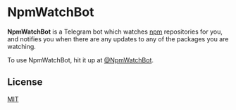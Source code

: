 # NpmWatchBot

**NpmWatchBot** is a Telegram bot which watches [npm](https://npmjs.com) repositories for you, and notifies you when there are any updates
to any of the packages you are watching.

To use NpmWatchBot, hit it up at [@NpmWatchBot](http://t.me/NpmWatchBot).

## License

[MIT](https://github.com/irvinlim/es2017-lambda-boilerplate/blob/master/LICENSE)
